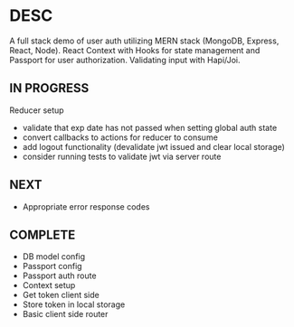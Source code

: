 # DESC

A full stack demo of user auth utilizing MERN stack (MongoDB, Express, React, Node). React Context with Hooks for state management and Passport for user authorization. Validating input with Hapi/Joi.

## IN PROGRESS

Reducer setup

-   validate that exp date has not passed when setting global auth state
-   convert callbacks to actions for reducer to consume
-   add logout functionality (devalidate jwt issued and clear local storage)
-   consider running tests to validate jwt via server route

## NEXT

-   Appropriate error response codes

## COMPLETE

-   DB model config
-   Passport config
-   Passport auth route
-   Context setup
-   Get token client side
-   Store token in local storage
-   Basic client side router
